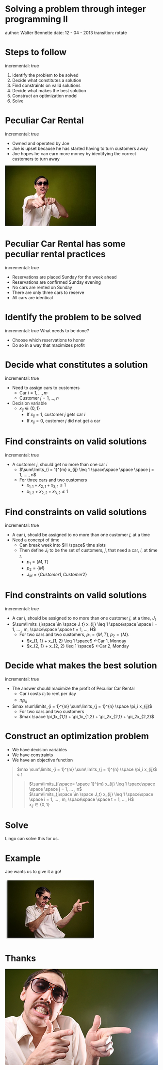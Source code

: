 <script type="text/javascript"
  src="http://cdn.mathjax.org/mathjax/latest/MathJax.js?config=TeX-AMS-MML_HTMLorMML">
</script>

Solving a problem through integer programming II
========================================================
author: Walter Bennette
date: 12 - 04 - 2013
transition: rotate

Steps to follow
========================================================
incremental: true
1. Identify the problem to be solved
2. Decide what constitutes a solution
3. Find constraints on valid solutions
4. Decide what makes the best solution
5. Construct an optimization model
6. Solve

Peculiar Car Rental
========================================================
incremental: true
- Owned and operated by Joe
- Joe is upset because he has started having to turn customers away
- Joe hopes he can earn more money by identifying the correct customers to turn away

 ![Here is Joe](IE312_applications-figure/sales-1-300x199.jpg)

Peculiar Car Rental has some peculiar rental practices
========================================================
incremental: true
- Reservations are placed Sunday for the week ahead
- Reservations are confirmed Sunday evening
- No cars are rented on Sunday
- There are only three cars to reserve 
- All cars are identical

Identify the problem to be solved
========================================================
incremental: true
What needs to be done?
- Choose which reservations to honor
- Do so in a way that maximizes profit

Decide what constitutes a solution
========================================================
incremental: true

- Need to assign cars to customers
    - Car $i = 1, ... , m$
    - Customer $j = 1, ... , n$
- Decision variable
    - $x_{ij} \in \{0, 1\}$
        - If $x_{ij} = 1$, customer $j$ gets car $i$ 
        - If $x_{ij} = 0$, customer $j$ did not get a car

Find constraints on valid solutions
========================================================
incremental: true
- A customer $j$, should get no more than one car $i$
    - $\sum\limits_{i = 1}^{m} x_{ij} \leq 1 \space\space \space \space j = 1, ... , n$
    - For three cars and two customers
        - $x_{1, 1} + x_{2, 1} + x_{3, 1} \leq 1$
        - $x_{1, 2} + x_{2, 2} + x_{3, 2} \leq 1$

Find constraints on valid solutions
========================================================
incremental: true
- A car $i$, should be assigned to no more than one customer $j$, at a time
- Need a concept of time
    - Can break week into $H \space$ time slots
    - Then define $J_t$ to be the set of customers, $j$, that need a car, $i$, at time $t$.
        - $p_1 = \{ M, T \}$
        - $p_2 = \{ M \}$
        - $J_M = \{Customer 1, Customer 2 \}$

Find constraints on valid solutions
========================================================
incremental: true
- A car $i$, should be assigned to no more than one customer $j$, at a time, $J_t$
- $\sum\limits_{j\space \in \space J_t} x_{ij} \leq 1 \space\space \space i = 1, ... , m, \space\space \space t = 1, ..., H$
    - For two cars and two customers, $p_1 = \{ M, T \}, p_2 = \{ M \}$.
        - $x_{1, 1} + x_{1, 2} \leq 1 \space$  <-Car 1, Monday
        - $x_{2, 1} + x_{2, 2} \leq 1 \space$  <-Car 2, Monday

Decide what makes the best solution
========================================================
incremental: true
- The answer should maximize the profit of Peculiar Car Rental
    - Car $i$ costs $\pi_i$ to rent per day
    - $\pi_ix_{ij}$ 
- $max \sum\limits_{i = 1}^{m} \sum\limits_{j = 1}^{n} \space \pi_i x_{ij}$
    - For two cars and two customers
    - $max \space \pi_1x_{1,1} + \pi_1x_{1,2} + \pi_2x_{2,1} + \pi_2x_{2,2}$

Construct an optimization problem
========================================================
- We have decision variables
- We have constraints
- We have an objective function

>  $max \sum\limits_{i = 1}^{m} \sum\limits_{j = 1}^{n} \space \pi_i x_{ij}$  
>  $s.t$  
>>  $\sum\limits_{i\space= \space 1}^{m} x_{ij} \leq 1 \space\space \space \space j = 1, ... , n$  
>>  $\sum\limits_{j\space \in \space J_t} x_{ij} \leq 1 \space\space \space i = 1, ... , m, \space\space \space t = 1, ..., H$  
>>  $x_{ij} \in \{0, 1\}$

Solve
========================================================
Lingo can solve this for us.

Example
========================================================
 Joe wants us to give it a go!
 
 ![Here is Joe](IE312_applications-figure/used-car-salesman-seo.jpg)








Thanks
========================================================
  ![Here is Joe](IE312_applications-figure/Sleazy_Used_Car_Salesman_Marketing_Copywriting_Guaranteed.jpg)





